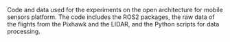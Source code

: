 Code and data used for the experiments on the open architecture for mobile sensors platform. The code includes the ROS2 packages, the raw data of the flights from the Pixhawk and the LIDAR, and the Python scripts for data processing.
